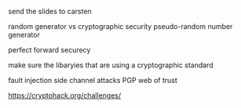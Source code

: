 send the slides to carsten

random generator vs cryptographic security pseudo-random number generator

perfect forward securecy

make sure the libaryies that are using a cryptographic standard

fault injection
side channel attacks
PGP web of trust

https://cryptohack.org/challenges/